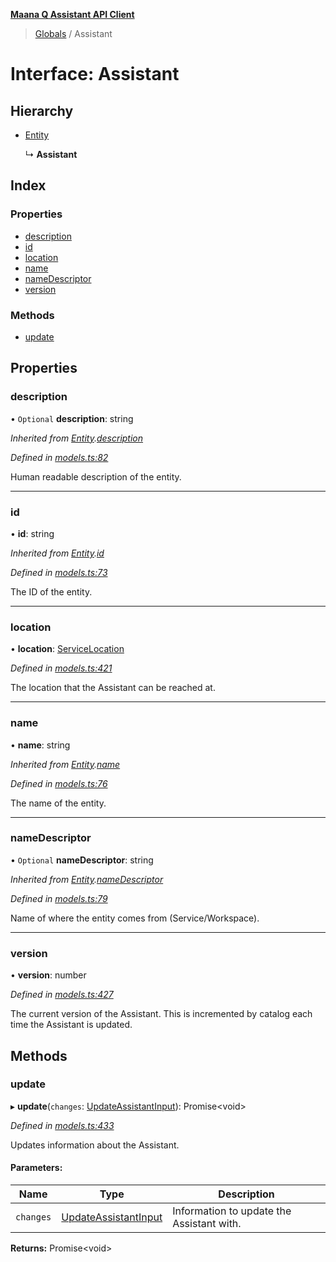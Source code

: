 **[Maana Q Assistant API Client](../README.md)**

> [Globals](../README.md) / Assistant

# Interface: Assistant

## Hierarchy

* [Entity](entity.md)

  ↳ **Assistant**

## Index

### Properties

* [description](assistant.md#description)
* [id](assistant.md#id)
* [location](assistant.md#location)
* [name](assistant.md#name)
* [nameDescriptor](assistant.md#namedescriptor)
* [version](assistant.md#version)

### Methods

* [update](assistant.md#update)

## Properties

### description

• `Optional` **description**: string

*Inherited from [Entity](entity.md).[description](entity.md#description)*

*Defined in [models.ts:82](https://github.com/maana-io/q-assistant-client/blob/develop/src/models.ts#L82)*

Human readable description of the entity.

___

### id

•  **id**: string

*Inherited from [Entity](entity.md).[id](entity.md#id)*

*Defined in [models.ts:73](https://github.com/maana-io/q-assistant-client/blob/develop/src/models.ts#L73)*

The ID of the entity.

___

### location

•  **location**: [ServiceLocation](servicelocation.md)

*Defined in [models.ts:421](https://github.com/maana-io/q-assistant-client/blob/develop/src/models.ts#L421)*

The location that the Assistant can be reached at.

___

### name

•  **name**: string

*Inherited from [Entity](entity.md).[name](entity.md#name)*

*Defined in [models.ts:76](https://github.com/maana-io/q-assistant-client/blob/develop/src/models.ts#L76)*

The name of the entity.

___

### nameDescriptor

• `Optional` **nameDescriptor**: string

*Inherited from [Entity](entity.md).[nameDescriptor](entity.md#namedescriptor)*

*Defined in [models.ts:79](https://github.com/maana-io/q-assistant-client/blob/develop/src/models.ts#L79)*

Name of where the entity comes from (Service/Workspace).

___

### version

•  **version**: number

*Defined in [models.ts:427](https://github.com/maana-io/q-assistant-client/blob/develop/src/models.ts#L427)*

The current version of the Assistant.  This is incremented by catalog each
time the Assistant is updated.

## Methods

### update

▸ **update**(`changes`: [UpdateAssistantInput](updateassistantinput.md)): Promise\<void>

*Defined in [models.ts:433](https://github.com/maana-io/q-assistant-client/blob/develop/src/models.ts#L433)*

Updates information about the Assistant.

#### Parameters:

Name | Type | Description |
------ | ------ | ------ |
`changes` | [UpdateAssistantInput](updateassistantinput.md) | Information to update the Assistant with.  |

**Returns:** Promise\<void>
